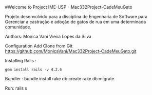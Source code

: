 
#Welcome to Project IME-USP - Mac332Project-CadeMeuGato

Projeto desenvolvido para a disciplina de Engenharia de Software para Gerenciar a castração e adoção de gatos de rua em uma determinada comunidade.

Authors: Monica Vani Vieira Lopes da Silva

Configuration
	Add Clone from Git: https://github.com/MonicaVani/Mac332Project-CadeMeuGato.git

Installing Rails :

    gem install rails -v 4.2.6

Bundler :
	bundle install
	rake db:create
	rake db:migrate

Run:
	rails s

